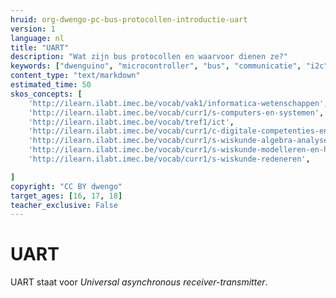 ```yaml
---
hruid: org-dwengo-pc-bus-protocollen-introductie-uart
version: 1
language: nl
title: "UART"
description: "Wat zijn bus protocollen en waarvoor dienen ze?"
keywords: ["dwenguino", "microcontroller", "bus", "communicatie", "i2c", "spi", "uart", "can"]
content_type: "text/markdown"
estimated_time: 50
skos_concepts: [
    'http://ilearn.ilabt.imec.be/vocab/vak1/informatica-wetenschappen', 
    'http://ilearn.ilabt.imec.be/vocab/curr1/s-computers-en-systemen',
    'http://ilearn.ilabt.imec.be/vocab/tref1/ict',
    'http://ilearn.ilabt.imec.be/vocab/curr1/c-digitale-competenties-en-mediawijsheid',
    'http://ilearn.ilabt.imec.be/vocab/curr1/s-wiskunde-algebra-analyse',
    'http://ilearn.ilabt.imec.be/vocab/curr1/s-wiskunde-modelleren-en-heuristiek',
    'http://ilearn.ilabt.imec.be/vocab/curr1/s-wiskunde-redeneren',

]
copyright: "CC BY dwengo"
target_ages: [16, 17, 18]
teacher_exclusive: False
---
```


# UART

UART staat voor *Universal asynchronous receiver-transmitter*. 